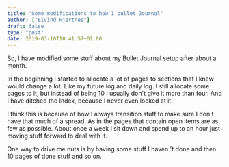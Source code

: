 ```yaml
---
title: "Some modifications to how I bullet Journal"
author: ["Eivind Hjertnes"]
draft: false
type: "post"
date: 2019-03-10T10:41:57+01:00
---
```


So, I have modified some stuff about my Bullet Journal setup after about
a month.

In the beginning I started to allocate a lot of pages to sections that I
knew would change a lot. Like my future log and daily log. I still
allocate some pages to it, but instead of being 10 I usually don't give
it more than four. And I have ditched the Index, because I never even
looked at it.

I think this is because of how I always transition stuff to make sure I
don't have that much of a spread. As in the pages that contain open
items are as few as possible. About once a week I sit down and spend up
to an hour just moving stuff forward to deal with it.

One way to drive me nuts is by having some stuff I haven 't done and
then 10 pages of done stuff and so on.
